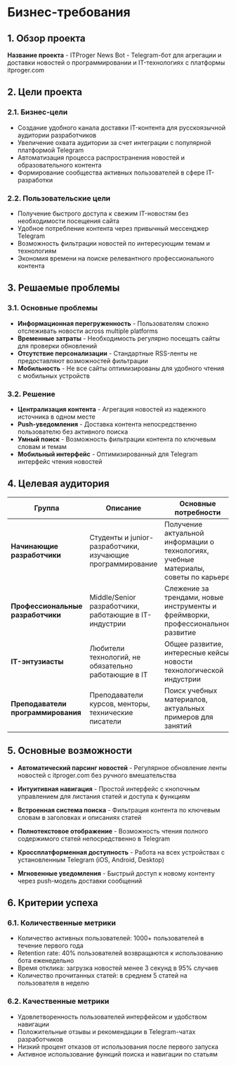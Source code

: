 # Бизнес-требования

## 1. Обзор проекта
**Название проекта** - ITProger News Bot - Telegram-бот для агрегации и доставки новостей о программировании и IT-технологиях с платформы itproger.com

## 2. Цели проекта

### 2.1. Бизнес-цели
- Создание удобного канала доставки IT-контента для русскоязычной аудитории разработчиков
- Увеличение охвата аудитории за счет интеграции с популярной платформой Telegram
- Автоматизация процесса распространения новостей и образовательного контента
- Формирование сообщества активных пользователей в сфере IT-разработки

### 2.2. Пользовательские цели
- Получение быстрого доступа к свежим IT-новостям без необходимости посещения сайта
- Удобное потребление контента через привычный мессенджер Telegram
- Возможность фильтрации новостей по интересующим темам и технологиям
- Экономия времени на поиске релевантного профессионального контента

## 3. Решаемые проблемы

### 3.1. Основные проблемы
- **Информационная перегруженность** - Пользователям сложно отслеживать новости across multiple platforms
- **Временные затраты** - Необходимость регулярно посещать сайты для проверки обновлений
- **Отсутствие персонализации** - Стандартные RSS-ленты не предоставляют возможностей фильтрации
- **Мобильность** - Не все сайты оптимизированы для удобного чтения с мобильных устройств

### 3.2. Решение
- **Централизация контента** - Агрегация новостей из надежного источника в одном месте
- **Push-уведомления** - Доставка контента непосредственно пользователю без активного поиска
- **Умный поиск** - Возможность фильтрации контента по ключевым словам и темам
- **Мобильный интерфейс** - Оптимизированный для Telegram интерфейс чтения новостей

## 4. Целевая аудитория

| Группа | Описание | Основные потребности |
|--------|----------|---------------------|
| **Начинающие разработчики** | Студенты и junior-разработчики, изучающие программирование | Получение актуальной информации о технологиях, учебные материалы, советы по карьере |
| **Профессиональные разработчики** | Middle/Senior разработчики, работающие в IT-индустрии | Слежение за трендами, новые инструменты и фреймворки, профессиональное развитие |
| **IT-энтузиасты** | Любители технологий, не обязательно работающие в IT | Общее развитие, интересные кейсы, новости технологической индустрии |
| **Преподаватели программирования** | Преподаватели курсов, менторы, технические писатели | Поиск учебных материалов, актуальных примеров для занятий |

## 5. Основные возможности

- **Автоматический парсинг новостей** - Регулярное обновление ленты новостей с itproger.com без ручного вмешательства

- **Интуитивная навигация** - Простой интерфейс с кнопочным управлением для листания статей и доступа к функциям

- **Встроенная система поиска** - Фильтрация контента по ключевым словам в заголовках и описаниях статей

- **Полнотекстовое отображение** - Возможность чтения полного содержимого статей непосредственно в Telegram

- **Кроссплатформенная доступность** - Работа на всех устройствах с установленным Telegram (iOS, Android, Desktop)

- **Мгновенные уведомления** - Быстрый доступ к новому контенту через push-модель доставки сообщений

## 6. Критерии успеха

### 6.1. Количественные метрики
- Количество активных пользователей: 1000+ пользователей в течение первого года
- Retention rate: 40% пользователей возвращаются к использованию бота еженедельно
- Время отклика: загрузка новостей менее 3 секунд в 95% случаев
- Количество прочитанных статей: в среднем 5 статей на пользователя в неделю

### 6.2. Качественные метрики
- Удовлетворенность пользователей интерфейсом и удобством навигации
- Положительные отзывы и рекомендации в Telegram-чатах разработчиков
- Низкий процент отказов от использования после первого запуска
- Активное использование функций поиска и навигации по статьям